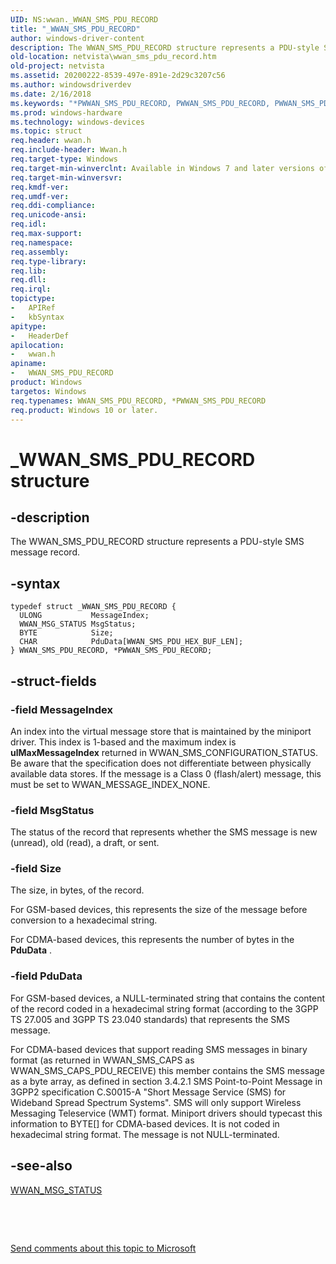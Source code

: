 ```yaml
---
UID: NS:wwan._WWAN_SMS_PDU_RECORD
title: "_WWAN_SMS_PDU_RECORD"
author: windows-driver-content
description: The WWAN_SMS_PDU_RECORD structure represents a PDU-style SMS message record.
old-location: netvista\wwan_sms_pdu_record.htm
old-project: netvista
ms.assetid: 20200222-8539-497e-891e-2d29c3207c56
ms.author: windowsdriverdev
ms.date: 2/16/2018
ms.keywords: "*PWWAN_SMS_PDU_RECORD, PWWAN_SMS_PDU_RECORD, PWWAN_SMS_PDU_RECORD structure pointer [Network Drivers Starting with Windows Vista], WWAN_SMS_PDU_RECORD, WWAN_SMS_PDU_RECORD structure [Network Drivers Starting with Windows Vista], WwanRef_b21c5d84-e8d4-4cf4-9942-f6f1a14c23c0.xml, _WWAN_SMS_PDU_RECORD, netvista.wwan_sms_pdu_record, wwan/PWWAN_SMS_PDU_RECORD, wwan/WWAN_SMS_PDU_RECORD"
ms.prod: windows-hardware
ms.technology: windows-devices
ms.topic: struct
req.header: wwan.h
req.include-header: Wwan.h
req.target-type: Windows
req.target-min-winverclnt: Available in Windows 7 and later versions of Windows.
req.target-min-winversvr: 
req.kmdf-ver: 
req.umdf-ver: 
req.ddi-compliance: 
req.unicode-ansi: 
req.idl: 
req.max-support: 
req.namespace: 
req.assembly: 
req.type-library: 
req.lib: 
req.dll: 
req.irql: 
topictype:
-	APIRef
-	kbSyntax
apitype:
-	HeaderDef
apilocation:
-	wwan.h
apiname:
-	WWAN_SMS_PDU_RECORD
product: Windows
targetos: Windows
req.typenames: WWAN_SMS_PDU_RECORD, *PWWAN_SMS_PDU_RECORD
req.product: Windows 10 or later.
---
```


# _WWAN_SMS_PDU_RECORD structure


## -description


The WWAN_SMS_PDU_RECORD structure represents a PDU-style SMS message record.


## -syntax


````
typedef struct _WWAN_SMS_PDU_RECORD {
  ULONG           MessageIndex;
  WWAN_MSG_STATUS MsgStatus;
  BYTE            Size;
  CHAR            PduData[WWAN_SMS_PDU_HEX_BUF_LEN];
} WWAN_SMS_PDU_RECORD, *PWWAN_SMS_PDU_RECORD;
````


## -struct-fields




### -field MessageIndex

An index into the virtual message store that is maintained by the miniport driver. This index is
     1-based and the maximum index is 
     <b>ulMaxMessageIndex</b> returned in WWAN_SMS_CONFIGURATION_STATUS. Be aware that the specification does
     not differentiate between physically available data stores. If the message is a Class 0 (flash/alert)
     message, this must be set to WWAN_MESSAGE_INDEX_NONE.


### -field MsgStatus

The status of the record that represents whether the SMS message is new (unread), old (read), a
     draft, or sent.


### -field Size

The size, in bytes, of the record.
     

For GSM-based devices, this represents the size of the message before conversion to a hexadecimal
     string.

For CDMA-based devices, this represents the number of bytes in the 
     <b>PduData</b> .


### -field PduData

For GSM-based devices, a NULL-terminated string that contains the content of the record coded in a
     hexadecimal string format (according to the 3GPP TS 27.005 and 3GPP TS 23.040 standards) that represents
     the SMS message. 
     

For CDMA-based devices that support reading SMS messages in binary format (as returned in
     WWAN_SMS_CAPS as WWAN_SMS_CAPS_PDU_RECEIVE) this member contains the SMS message as a byte array, as
     defined in section 3.4.2.1 SMS Point-to-Point Message in 3GPP2 specification C.S0015-A "Short Message
     Service (SMS) for Wideband Spread Spectrum Systems". SMS will only support Wireless Messaging
     Teleservice (WMT) format. Miniport drivers should typecast this information to BYTE[] for CDMA-based
     devices. It is not coded in hexadecimal string format. The message is not NULL-terminated.


## -see-also

<a href="..\wwan\ne-wwan-_wwan_msg_status.md">WWAN_MSG_STATUS</a>



 

 

<a href="mailto:wsddocfb@microsoft.com?subject=Documentation%20feedback [netvista\netvista]:%20WWAN_SMS_PDU_RECORD structure%20 RELEASE:%20(2/16/2018)&amp;body=%0A%0APRIVACY STATEMENT%0A%0AWe use your feedback to improve the documentation. We don't use your email address for any other purpose, and we'll remove your email address from our system after the issue that you're reporting is fixed. While we're working to fix this issue, we might send you an email message to ask for more info. Later, we might also send you an email message to let you know that we've addressed your feedback.%0A%0AFor more info about Microsoft's privacy policy, see http://privacy.microsoft.com/en-us/default.aspx." title="Send comments about this topic to Microsoft">Send comments about this topic to Microsoft</a>

